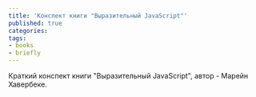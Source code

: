 ```yaml
---
title: 'Конспект книги "Выразительный JavaScript"'
published: true
categories:
tags:
- books
- briefly
---
```

Краткий конспект книги "Выразительный JavaScript", автор - Марейн Хавербеке.